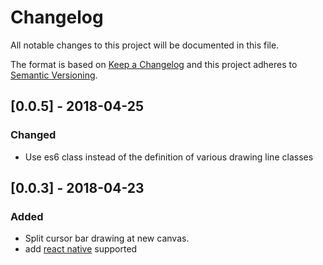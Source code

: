 # Changelog
All notable changes to this project will be documented in this file.

The format is based on [Keep a Changelog](http://keepachangelog.com/en/1.0.0/)
and this project adheres to [Semantic Versioning](http://semver.org/spec/v2.0.0.html).

## [0.0.5] - 2018-04-25

### Changed

- Use es6 class instead of the definition of various drawing line classes

## [0.0.3] - 2018-04-23

### Added

- Split cursor bar drawing at new canvas.
- add [react native](https://github.com/facebook/react-native) supported
